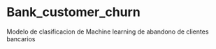 # Bank_customer_churn
Modelo de clasificacion de Machine learning  de abandono de clientes bancarios
